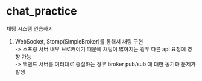 # chat_practice
채팅 시스템 연습하기

1. WebSocket, Stomp(SimpleBroker)를 통해서 채팅 구현  
   -> 스프링 서버 내부 브로커이기 때문에 채팅이 많아지는 경우 다른 api 요청에 영향 가능  
   -> 백엔드 서버를 여러대로 증설하는 경우 broker pub/sub 에 대한 동기화 문제가 발생
